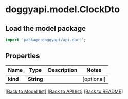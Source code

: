 # doggyapi.model.ClockDto

## Load the model package
```dart
import 'package:doggyapi/api.dart';
```

## Properties
Name | Type | Description | Notes
------------ | ------------- | ------------- | -------------
**kind** | **String** |  | [optional] 

[[Back to Model list]](../README.md#documentation-for-models) [[Back to API list]](../README.md#documentation-for-api-endpoints) [[Back to README]](../README.md)


